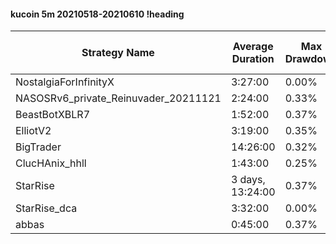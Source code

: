 #### kucoin 5m 20210518-20210610 !heading
| Strategy Name                        | Average Duration | Max Drawdown | Average Profit | Cum Profit | Tot Profit USDT | Trade Count | Win Rate |
| ------------------------------------ | ---------------- | ------------ | -------------- | ---------- | --------------- | ----------- | -------- |
| NostalgiaForInfinityX                | 3:27:00          | 0.00%        | 2.63%          | 415.92%    | 73.97           | 158         | 100.00%  |
| NASOSRv6_private_Reinuvader_20211121 | 2:24:00          | 0.33%        | 1.23%          | 387.13%    | 82.9            | 316         | 81.65%   |
| BeastBotXBLR7                        | 1:52:00          | 0.37%        | -0.02%         | -5.06%     | -7.04           | 218         | 67.89%   |
| ElliotV2                             | 3:19:00          | 0.35%        | 0.75%          | 275.24%    | 55.84           | 369         | 82.93%   |
| BigTrader                            | 14:26:00         | 0.32%        | 0.69%          | 69.20%     | 10.78           | 101         | 93.07%   |
| ClucHAnix_hhll                       | 1:43:00          | 0.25%        | 0.46%          | 268.03%    | 62.64           | 583         | 84.73%   |
| StarRise                             | 3 days, 13:24:00 | 0.37%        | -5.20%         | -161.17%   | -33.04          | 31          | 83.87%   |
| StarRise_dca                         | 3:32:00          | 0.00%        | 1.47%          | 385.02%    | 3.77            | 262         | 98.85%   |
| abbas                                | 0:45:00          | 0.37%        | 0.03%          | 47.52%     | 3.61            | 1476        | 74.59%   |
